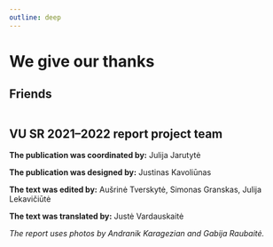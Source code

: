 ```yaml
---
outline: deep
---
```


<script setup lang="ts">
import logos from "../../data/friendLogos.ts";
</script>

# We give our thanks

## Friends

<div class="flex flex-wrap gap-6">
  <img class="object-contain" v-for="image in logos" :key="image" :src="image" width="150" />
</div>

## VU SR 2021–2022 report project team

**The publication was coordinated by:** Julija Jarutytė

**The publication was designed by:** Justinas Kavoliūnas

**The text was edited by:** Aušrinė Tverskytė, Simonas Granskas, Julija Lekavičiūtė

**The text was translated by:** Justė Vardauskaitė

_The report uses photos by Andranik Karagezian and Gabija Raubaitė._
